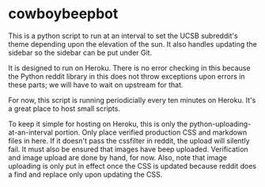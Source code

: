 # cowboybeepbot

This is a python script to run at an interval to set the UCSB subreddit's theme
depending upon the elevation of the sun. It also handles updating the sidebar
so the sidebar can be put under Git.

It is designed to run on Heroku. There is no error checking in this because the
Python reddit library in this does not throw exceptions upon errors in these
parts; we will have to wait on upstream for that.

For now, this script is running periodicially every ten minutes on Heroku. It's
a great place to host small scripts.

To keep it simple for hosting on Heroku, this is only the
python-uploading-at-an-interval portion.  Only place verified production CSS
and markdown files in here. If it doesn't pass the cssfilter in reddit, the
upload will silently fail. It must also be ensured that images have beep
uploaded. Verification and image upload are done by hand, for now. Also, note
that image uploading is only put in effect once the CSS is updated because
reddit does a find and replace only upon updating the CSS. 
